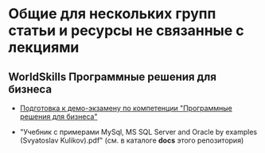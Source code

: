 # Общие для нескольких групп статьи и ресурсы не связанные с лекциями

## WorldSkills Программные решения для бизнеса

* [Подготовка к демо-экзамену по компетенции "Программные решения для бизнеса"](articles/task.md)

* "Учебник с примерами MySql, MS SQL Server and Oracle by examples (Svyatoslav Kulikov).pdf" (см. в каталоге **docs** этого репозитория) 

